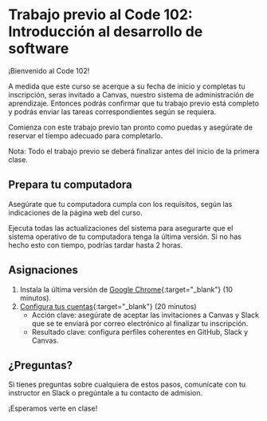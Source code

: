 # Trabajo previo al Code 102: Introducción al desarrollo de software

¡Bienvenido al Code 102!

A medida que este curso se acerque a su fecha de inicio y completas tu inscripción, seras invitado a Canvas, nuestro sistema de administración de aprendizaje. Entonces podrás confirmar que tu trabajo previo está completo y podrás enviar las tareas correspondientes según se requiera.

Comienza con este trabajo previo tan pronto como puedas y asegúrate de reservar el tiempo adecuado para completarlo.

Nota: Todo el trabajo previo se deberá finalizar antes del inicio de la primera clase.

## Prepara tu computadora

Asegúrate que tu computadora cumpla con los requisitos, según las indicaciones de la página web del curso.

Ejecuta todas las actualizaciones del sistema para asegurarte que el sistema operativo de tu computadora tenga la última versión. Si no has hecho esto con tiempo, podrías tardar hasta 2 horas.

## Asignaciones

1. Instala la última versión de [Google Chrome](https://www.google.com/chrome/){:target="_blank"} (10 minutos).
2. [Configura tus cuentas](https://entertechschool.github.io/common_curriculum/prework/setup-your-accounts.html){:target="_blank"} (20 minutos)
    - Acción clave: asegúrate de aceptar las invitaciones a Canvas y Slack que se te enviará por correo electrónico al finalizar tu inscripción.
    - Resultado clave: configura perfiles coherentes en GitHub, Slack y Canvas.

## ¿Preguntas?

Si tienes preguntas sobre cualquiera de estos pasos, comunícate con tu instructor en Slack o pregúntale a tu contacto de admision.

¡Esperamos verte en clase!
